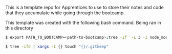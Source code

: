 This is a template repo for Apprentices to use to store their notes and code that they accumulate while going through the bootcamp.

This template was created with the following bash command. Being ran in this directory

```bash
$ export PATH_TO_BOOTCAMP=<path-to-bootcamp>;tree -if  -L 3 -I node_modules $PATH_TO_BOOTCAMP | rg "docs.*\.md$" | rg --invert-match "addendum|_sidebar|README|contributors" | sed "s|^$PATH_TO_BOOTCAMP/docs/||" | sed 's|.md||' | xargs mkdir -p

$ tree -ifd | xargs -I {} touch "{}/.gitkeep"
```
